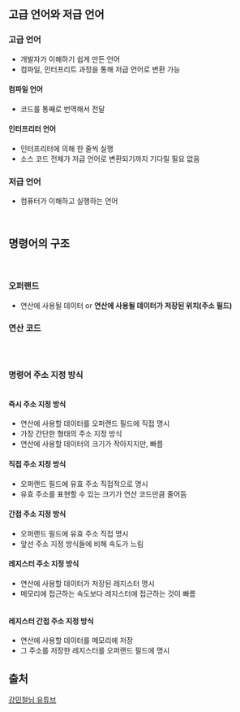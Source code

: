 <h2 id="고급-언어와-저급-언어">고급 언어와 저급 언어</h2>
<h3 id="고급-언어">고급 언어</h3>
<ul>
<li>개발자가 이해하기 쉽게 만든 언어</li>
<li>컴파일, 인터프리트 과정을 통해 저급 언어로 변환 가능
<img alt="" src="https://velog.velcdn.com/images/jhp21c/post/e2438045-33d5-4e7f-907e-08af54c23b8a/image.png" /></li>
</ul>
<h4 id="컴파일-언어">컴파일 언어</h4>
<ul>
<li>코드를 통째로 번역해서 전달
<img alt="" src="https://velog.velcdn.com/images/jhp21c/post/ac11f2bc-8e8b-4b1e-b233-780e98d4c2e2/image.png" /></li>
</ul>
<h4 id="인터프리터-언어">인터프리터 언어</h4>
<ul>
<li>인터프리터에 의해 한 줄씩 실행</li>
<li>소스 코드 전체가 저급 언어로 변환되기까지 기다릴 필요 없음
<img alt="" src="https://velog.velcdn.com/images/jhp21c/post/765aedaa-0baf-4040-a7b7-3751d1db7024/image.png" /></li>
</ul>
<h3 id="저급-언어">저급 언어</h3>
<ul>
<li>컴퓨터가 이해하고 실행하는 언어
<img alt="" src="https://velog.velcdn.com/images/jhp21c/post/1eb72124-0f85-4d27-b7f0-207465f1dac3/image.png" /></li>
</ul>
<p><img alt="" src="https://velog.velcdn.com/images/jhp21c/post/9580bef0-eaf1-49ae-a537-a9ac874dcd61/image.png" /></p>
<p><img alt="" src="https://velog.velcdn.com/images/jhp21c/post/a77710fb-2dda-43fc-92b8-e35e9548a7f7/image.png" /></p>
<h2 id="명령어의-구조">명령어의 구조</h2>
<p><img alt="" src="https://velog.velcdn.com/images/jhp21c/post/32bd75b9-33eb-4a53-91d8-c1592b515985/image.png" />
<img alt="" src="https://velog.velcdn.com/images/jhp21c/post/6debc1db-fa45-4de0-b446-7a61cd4ca83c/image.png" /></p>
<h3 id="오퍼랜드">오퍼랜드</h3>
<ul>
<li>연산에 사용될 데이터 or <strong>연산에 사용될 데이터가 저장된 위치(주소 필드)</strong>
<img alt="" src="https://velog.velcdn.com/images/jhp21c/post/1a29e0ca-650e-4777-9a27-73be4f75de6a/image.png" /></li>
</ul>
<h3 id="연산-코드">연산 코드</h3>
<p><img alt="" src="https://velog.velcdn.com/images/jhp21c/post/0c9b0ebe-4634-4536-9fb7-f2e0e62cbd52/image.png" /></p>
<p><img alt="" src="https://velog.velcdn.com/images/jhp21c/post/b1ccbd12-2b34-4acd-a6da-97c63be46ed3/image.png" /></p>
<p><img alt="" src="https://velog.velcdn.com/images/jhp21c/post/049eb639-635f-445c-bd3a-21aeb251052e/image.png" /></p>
<h3 id="명령어-주소-지정-방식">명령어 주소 지정 방식</h3>
<p><img alt="" src="https://velog.velcdn.com/images/jhp21c/post/06149f92-473e-4d19-b6ac-f473c764d256/image.png" /></p>
<h4 id="즉시-주소-지정-방식">즉시 주소 지정 방식</h4>
<ul>
<li>연산에 사용할 데이터를 오퍼랜드 필드에 직접 명시</li>
<li>가장 간단한 형태의 주소 지정 방식</li>
<li>연산에 사용할 데이터의 크기가 작아지지만, 빠름
<img alt="" src="https://velog.velcdn.com/images/jhp21c/post/f9ceba9b-ddc2-4eee-b337-871d618890fe/image.png" /></li>
</ul>
<h4 id="직접-주소-지정-방식">직접 주소 지정 방식</h4>
<ul>
<li>오퍼랜드 필드에 유효 주소 직접적으로 명시</li>
<li>유효 주소를 표현할 수 있는 크기가 연산 코드만큼 줄어듬<img alt="" src="https://velog.velcdn.com/images/jhp21c/post/052e4a94-cbbe-4546-a8a7-32c62bb93f32/image.png" /></li>
</ul>
<h4 id="간접-주소-지정-방식">간접 주소 지정 방식</h4>
<ul>
<li>오퍼랜드 필드에 유효 주소 직접 명시</li>
<li>앞선 주소 지정 방식들에 비해 속도가 느림
<img alt="" src="https://velog.velcdn.com/images/jhp21c/post/5a020f55-cc8f-4eb1-9c87-57c3c190b006/image.png" /></li>
</ul>
<h4 id="레지스터-주소-지정-방식">레지스터 주소 지정 방식</h4>
<ul>
<li>연산에 사용할 데이터가 저장된 레지스터 명시</li>
<li>메모리에 접근하는 속도보다 레지스터에 접근하는 것이 빠름</li>
</ul>
<p><img alt="" src="https://velog.velcdn.com/images/jhp21c/post/1dd2ba32-ce59-4df6-bf06-6e07b958e7a8/image.png" /></p>
<h4 id="레지스터-간접-주소-지정-방식">레지스터 간접 주소 지정 방식</h4>
<ul>
<li>연산에 사용할 데이터를 메모리에 저장</li>
<li>그 주소를 저장한 레지스터를 오퍼랜드 필드에 명시
<img alt="" src="https://velog.velcdn.com/images/jhp21c/post/1c3e67c3-2fc3-4570-8596-bd70c4ebbeab/image.png" /></li>
</ul>
<h2 id="출처">출처</h2>
<p><a href="https://www.youtube.com/watch?v=kFWP6sFKyp0&amp;list=PLYH7OjNUOWLUz15j4Q9M6INxK5J3-59GC">강민철님 유튜브</a></p>